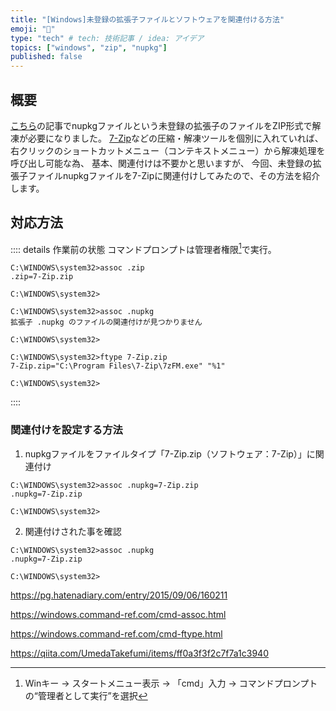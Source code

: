```yaml
---
title: "[Windows]未登録の拡張子ファイルとソフトウェアを関連付ける方法"
emoji: "🤝"
type: "tech" # tech: 技術記事 / idea: アイデア
topics: ["windows", "zip", "nupkg"]
published: false
---
```

## 概要
[こちら](https://zenn.dev/haretokidoki/articles/d3ca9fe55ab0c5)の記事でnupkgファイルという未登録の拡張子のファイルをZIP形式で解凍が必要になりました。
[7-Zip](https://sevenzip.osdn.jp/)などの圧縮・解凍ツールを個別に入れていれば、
右クリックのショートカットメニュー（コンテキストメニュー）から解凍処理を呼び出し可能な為、
基本、関連付けは不要かと思いますが、
今回、未登録の拡張子ファイルnupkgファイルを7-Zipに関連付けしてみたので、その方法を紹介します。
## 対応方法
:::: details 作業前の状態
コマンドプロンプトは管理者権限[^1]で実行。
[^1]: Winキー → スタートメニュー表示 → 「cmd」入力 → コマンドプロンプトの“管理者として実行”を選択
```cmd:現在の拡張子「.zip」のファイルタイプは「7-zip.zip（ソフトウェア：7-Zip）」に関連付け
C:\WINDOWS\system32>assoc .zip
.zip=7-Zip.zip

C:\WINDOWS\system32>
```
```cmd:現在の拡張子「.nupkg」のファイルタイプは“関連付けなし”
C:\WINDOWS\system32>assoc .nupkg
拡張子 .nupkg のファイルの関連付けが見つかりません

C:\WINDOWS\system32>
```
```cmd:現在のソフトウェア「7-Zip.zip（ソフトウェア：7-Zip）」の詳細情報は下記の通り
C:\WINDOWS\system32>ftype 7-Zip.zip
7-Zip.zip="C:\Program Files\7-Zip\7zFM.exe" "%1"

C:\WINDOWS\system32>
```
::::
### 関連付けを設定する方法
1. nupkgファイルをファイルタイプ「7-Zip.zip（ソフトウェア：7-Zip）」に関連付け
```cmd:
C:\WINDOWS\system32>assoc .nupkg=7-Zip.zip
.nupkg=7-Zip.zip

C:\WINDOWS\system32>
```
2. 関連付けされた事を確認
```cmd:
C:\WINDOWS\system32>assoc .nupkg
.nupkg=7-Zip.zip

C:\WINDOWS\system32>
```

https://pg.hatenadiary.com/entry/2015/09/06/160211

https://windows.command-ref.com/cmd-assoc.html

https://windows.command-ref.com/cmd-ftype.html

https://qiita.com/UmedaTakefumi/items/ff0a3f3f2c7f7a1c3940